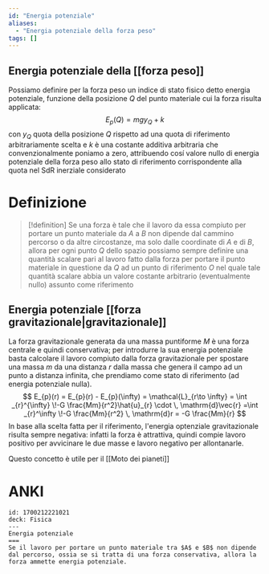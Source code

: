```yaml
---
id: "Energia potenziale"
aliases:
  - "Energia potenziale della forza peso"
tags: []
---
```


## Energia potenziale della [[forza peso]]
Possiamo definire per la forza peso un indice di stato fisico detto energia potenziale, funzione della posizione $Q$ del punto materiale cui la forza risulta applicata:
$$
E_{p}(Q) = mgy_{Q} + k
$$
con $y_{Q}$ quota della posizione $Q$ rispetto ad una quota di riferimento arbitrariamente scelta e $k$ è una costante additiva arbitraria che convenzionalmente poniamo a zero, attribuendo cosí valore nullo di energia potenziale della forza peso allo stato di riferimento corrispondente alla quota nel SdR inerziale considerato

# Definizione
>[!definition]
>Se una forza è tale che il lavoro da essa compiuto per portare un punto materiale da $A$ a $B$ non dipende dal cammino percorso o da altre circostanze, ma solo dalle coordinate di $A$ e di $B$, allora per ogni punto $Q$ dello spazio possiamo sempre definire una quantità scalare pari al lavoro fatto dalla forza per portare il punto materiale in questione da $Q$ ad un punto di riferimento $O$ nel quale tale quantità scalare abbia un valore costante arbitrario (eventualmente nullo) assunto come riferimento

## Energia potenziale [[forza gravitazionale|gravitazionale]]
La forza gravitazionale generata da una massa puntiforme $M$ è una forza centrale e quindi conservativa; per introdurre la sua energia potenziale basta calcolare il lavoro compiuto dalla forza gravitazionale per spostare una massa $m$ da una distanza $r$ dalla massa che genera il campo ad un punto a distanza infinita, che prendiamo come stato di riferimento (ad energia potenziale nulla).
$$ E_{p}(r) = E_{p}(r) - E_{p}(\infty) = \mathcal{L}_{r\to \infty} = \int _{r}^{\infty} \!-G \frac{Mm}{r^2}\hat{u}_{r} \cdot \, \mathrm{d}\vec{r} =\int _{r}^\infty \!-G \frac{Mm}{r^2} \, \mathrm{d}r = -G \frac{Mm}{r}  $$
In base alla scelta fatta per il riferimento, l'energia optenziale gravitazionale risulta sempre negativa: infatti la forza è attrattiva, quindi compie lavoro positivo per avvicinare le due masse e lavoro negativo per allontanarle.

Questo concetto è utile per il [[Moto dei pianeti]]

# ANKI

```anki
id: 1700212221021
deck: Fisica
---
Energia potenziale
===
Se il lavoro per portare un punto materiale tra $A$ e $B$ non dipende dal percorso, ossia se si tratta di una forza conservativa, allora la forza ammette energia potenziale.
```
